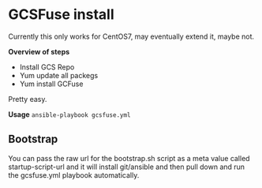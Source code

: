 # GCSFuse install #

Currently this only works for CentOS7, may eventually extend it, maybe not. 

**Overview of steps**

* Install GCS Repo
* Yum update all packegs
* Yum install GCFuse

Pretty easy. 

**Usage**
```ansible-playbook gcsfuse.yml```

## Bootstrap ##
You can pass the raw url for the bootstrap.sh script as a meta value called startup-script-url and it will install git/ansible and then pull down and run the gcsfuse.yml playbook automatically. 
